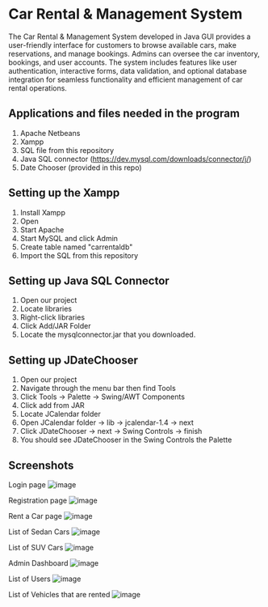 
# Car Rental & Management System

The Car Rental & Management System developed in Java GUI provides a user-friendly interface for customers to browse available cars, make reservations, and manage bookings. Admins can oversee the car inventory, bookings, and user accounts. The system includes features like user authentication, interactive forms, data validation, and optional database integration for seamless functionality and efficient management of car rental operations.

## Applications and files needed in the program
 1. Apache Netbeans
 2. Xampp
 3. SQL file from this repository
 4. Java SQL connector (https://dev.mysql.com/downloads/connector/j/)
 5. Date Chooser (provided in this repo)

## Setting up the Xampp
 1. Install Xampp
 2. Open
 3. Start Apache
 4. Start MySQL and click Admin
 5. Create table named "carrentaldb"
 6. Import the SQL from this repository

## Setting up Java SQL Connector
 1. Open our project
 2. Locate libraries
 3. Right-click libraries
 4. Click Add/JAR Folder
 5. Locate the mysqlconnector.jar that you downloaded.

## Setting up JDateChooser
 1. Open our project
 2. Navigate through the menu bar then find Tools
 3. Click Tools -> Palette -> Swing/AWT Components
 4. Click add from JAR
 5. Locate JCalendar folder
 6. Open JCalendar folder -> lib -> jcalendar-1.4 -> next
 7. Click JDateChooser -> next -> Swing Controls -> finish
 8. You should see JDateChooser in the Swing Controls the Palette 



## Screenshots

Login page
![image](https://github.com/jiedjoshua/CarRental-ManagementSystem/assets/118013854/df5a50a0-80d7-4e9c-b842-063511a6b5dd)

Registration page
![image](https://github.com/jiedjoshua/CarRental-ManagementSystem/assets/118013854/e36ed985-6c37-4e90-8627-d85f02622316)

Rent a Car page
![image](https://github.com/jiedjoshua/CarRental-ManagementSystem/assets/118013854/48a79ecb-d553-4356-99d6-88a9170016c7)

List of Sedan Cars
![image](https://github.com/jiedjoshua/CarRental-ManagementSystem/assets/118013854/59b8077f-567f-42d4-ac6b-876764e85dbb)

List of SUV Cars
![image](https://github.com/jiedjoshua/CarRental-ManagementSystem/assets/118013854/b1653abb-888b-4179-bf67-abbc910b41b2)

Admin Dashboard
![image](https://github.com/jiedjoshua/CarRental-ManagementSystem/assets/118013854/1b479870-455e-4581-a5cd-5d76aa963dff)

List of Users
![image](https://github.com/jiedjoshua/CarRental-ManagementSystem/assets/118013854/81cad820-1c40-4eb3-99f5-812259a744f9)

List of Vehicles that are rented
![image](https://github.com/jiedjoshua/CarRental-ManagementSystem/assets/118013854/8aef1ca6-c236-4c24-90dd-2ffcd96da126)












